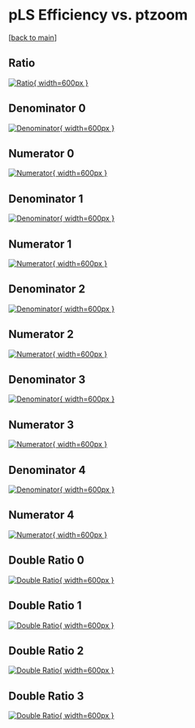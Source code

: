 # pLS Efficiency vs. ptzoom

[[back to main](./)]



## Ratio

[![Ratio](../mtv/var/pLS_base_0_0_eff_ptzoom.png){ width=600px }](../mtv/var/pLS_base_0_0_eff_ptzoom.pdf)

## Denominator 0

[![Denominator](../mtv/den/pLS_base_0_0_eff_ptzoom_den0.png){ width=600px }](../mtv/den/pLS_base_0_0_eff_ptzoom_den0.pdf)

## Numerator 0

[![Numerator](../mtv/num/pLS_base_0_0_eff_ptzoom_num0.png){ width=600px }](../mtv/num/pLS_base_0_0_eff_ptzoom_num0.pdf)

## Denominator 1

[![Denominator](../mtv/den/pLS_base_0_0_eff_ptzoom_den1.png){ width=600px }](../mtv/den/pLS_base_0_0_eff_ptzoom_den1.pdf)

## Numerator 1

[![Numerator](../mtv/num/pLS_base_0_0_eff_ptzoom_num1.png){ width=600px }](../mtv/num/pLS_base_0_0_eff_ptzoom_num1.pdf)

## Denominator 2

[![Denominator](../mtv/den/pLS_base_0_0_eff_ptzoom_den2.png){ width=600px }](../mtv/den/pLS_base_0_0_eff_ptzoom_den2.pdf)

## Numerator 2

[![Numerator](../mtv/num/pLS_base_0_0_eff_ptzoom_num2.png){ width=600px }](../mtv/num/pLS_base_0_0_eff_ptzoom_num2.pdf)

## Denominator 3

[![Denominator](../mtv/den/pLS_base_0_0_eff_ptzoom_den3.png){ width=600px }](../mtv/den/pLS_base_0_0_eff_ptzoom_den3.pdf)

## Numerator 3

[![Numerator](../mtv/num/pLS_base_0_0_eff_ptzoom_num3.png){ width=600px }](../mtv/num/pLS_base_0_0_eff_ptzoom_num3.pdf)

## Denominator 4

[![Denominator](../mtv/den/pLS_base_0_0_eff_ptzoom_den4.png){ width=600px }](../mtv/den/pLS_base_0_0_eff_ptzoom_den4.pdf)

## Numerator 4

[![Numerator](../mtv/num/pLS_base_0_0_eff_ptzoom_num4.png){ width=600px }](../mtv/num/pLS_base_0_0_eff_ptzoom_num4.pdf)

## Double Ratio 0

[![Double Ratio](../mtv/ratio/pLS_base_0_0_eff_ptzoom_ratio0.png){ width=600px }](../mtv/ratio/pLS_base_0_0_eff_ptzoom_ratio0.pdf)

## Double Ratio 1

[![Double Ratio](../mtv/ratio/pLS_base_0_0_eff_ptzoom_ratio1.png){ width=600px }](../mtv/ratio/pLS_base_0_0_eff_ptzoom_ratio1.pdf)

## Double Ratio 2

[![Double Ratio](../mtv/ratio/pLS_base_0_0_eff_ptzoom_ratio2.png){ width=600px }](../mtv/ratio/pLS_base_0_0_eff_ptzoom_ratio2.pdf)

## Double Ratio 3

[![Double Ratio](../mtv/ratio/pLS_base_0_0_eff_ptzoom_ratio3.png){ width=600px }](../mtv/ratio/pLS_base_0_0_eff_ptzoom_ratio3.pdf)

